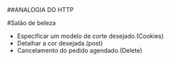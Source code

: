 ##ANALOGIA DO HTTP

#Salão de beleza
- Especificar um modelo de corte desejado.(Cookies)
- Detalhar a cor desejada.(post)
- Cancelamento do pedido agendado.(Delete)
